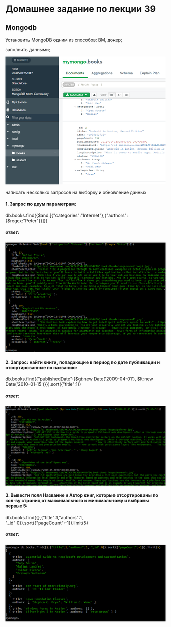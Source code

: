 # Домашнее задание по лекции 39

## Mongodb

Установить MongoDB одним из способов: ВМ, докер;

заполнить данными;

![img_1.png](img_1.png)

написать несколько запросов на выборку и обновление данных

#### 1. Запрос по двум параметрам:

db.books.find({$and:[{"categories":"Internet"},{"authors":{$regex:"Peter"}}]})

##### ответ:

![img_2.png](img_2.png)

#### 2. Запрос: найти книги, попадающие в период по дате публикации и отсортированные по названию: 

db.books.find({"publishedDate":{$gt:new Date('2009-04-01'), $lt:new Date('2010-01-15')}}).sort({"title":1})

##### ответ:

![img_4.png](img_4.png)

#### 3. Вывести поля Название и Автор книг, которые отсортированы по кол-ву страниц от максимального к минимальному и выбраны первые 5:  

db.books.find({},{"title":1,"authors":1, "_id":0}).sort({"pageCount":-1}).limit(5)

##### ответ:

![img_5.png](img_5.png)